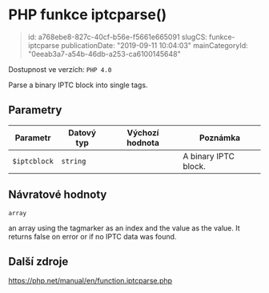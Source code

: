 PHP funkce iptcparse()
======================

> id: a768ebe8-827c-40cf-b56e-f5661e665091
> slugCS: funkce-iptcparse
> publicationDate: "2019-09-11 10:04:03"
> mainCategoryId: "0eeab3a7-a54b-46db-a253-ca6100145648"

Dostupnost ve verzích: `PHP 4.0`

Parse a binary IPTC block into single tags.


Parametry
--------------

| Parametr | Datový typ | Výchozí hodnota | Poznámka |
|-----|-----|-----|-----|
| `$iptcblock` | `string` |  | A binary IPTC block. |


Návratové hodnoty
----------------

`array`

an array using the tagmarker as an index and the value as the
value. It returns false on error or if no IPTC data was found.

Další zdroje
------------

https://php.net/manual/en/function.iptcparse.php
